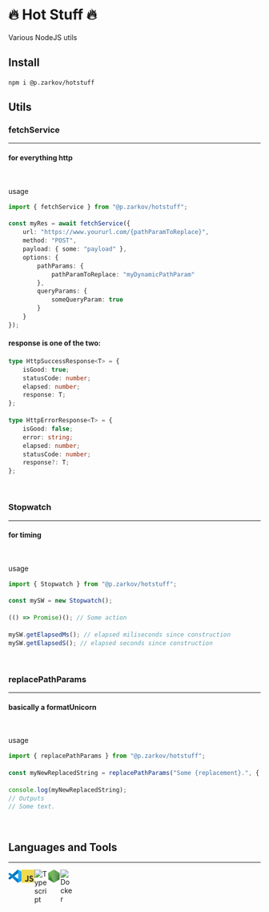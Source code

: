 # 🔥 Hot Stuff 🔥
Various NodeJS utils

## Install
`npm i @p.zarkov/hotstuff`

## Utils
### fetchService
---
#### for everything http

<br />

usage
```ts
import { fetchService } from "@p.zarkov/hotstuff";

const myRes = await fetchService({
    url: "https://www.yoururl.com/{pathParamToReplace}",
    method: "POST",
    payload: { some: "payload" },
    options: {
        pathParams: {
            pathParamToReplace: "myDynamicPathParam"
        },
        queryParams: {
            someQueryParam: true
        }
    }
});
```
#### response is one of the two:
```ts
type HttpSuccessResponse<T> = {
    isGood: true;
    statusCode: number;
    elapsed: number;
    response: T;
};

type HttpErrorResponse<T> = {
    isGood: false;
    error: string;
    elapsed: number;
    statusCode: number;
    response?: T;
};
```
<br />

### Stopwatch
---
#### for timing
<br />

usage
```ts
import { Stopwatch } from "@p.zarkov/hotstuff";

const mySW = new Stopwatch();

(() => Promise)(); // Some action

mySW.getElapsedMs(); // elapsed miliseconds since construction
mySW.getElapsedS(); // elapsed seconds since construction
```

<br />

### replacePathParams
---
#### basically a formatUnicorn
<br />

usage
```ts
import { replacePathParams } from "@p.zarkov/hotstuff";

const myNewReplacedString = replacePathParams("Some {replacement}.", { replacement: "text" });

console.log(myNewReplacedString);
// Outputs
// Some text.
```

<br />

## Languages and Tools
---
[<img align="left" title="Visual Studio Code" alt="vsCode" width="26px" src="https://raw.githubusercontent.com/github/explore/80688e429a7d4ef2fca1e82350fe8e3517d3494d/topics/visual-studio-code/visual-studio-code.png" />](https://code.visualstudio.com/)
[<img align="left" title="JavaScript" alt="JavaScript" width="26px" src="https://raw.githubusercontent.com/github/explore/80688e429a7d4ef2fca1e82350fe8e3517d3494d/topics/javascript/javascript.png" />](https://www.javascript.com/)
[<img align="left" title="Typescript" alt="Typescript" width="26px" src="https://www.typescriptlang.org/favicon-32x32.png?v=8944a05a8b601855de116c8a56d3b3ae" />](https://www.typescriptlang.org/)
[<img align="left" title="NodeJS" alt="NodeJS" width="26px" src="https://raw.githubusercontent.com/github/explore/80688e429a7d4ef2fca1e82350fe8e3517d3494d/topics/nodejs/nodejs.png" />](https://nodejs.org/en/)
[<img align="left" title="Docker" alt="Docker" width="26px" src="https://www.docker.com/sites/default/files/d8/Docker-R-Logo-08-2018-Monochomatic-RGB_Moby-x1.png" />](https://www.docker.com/)
